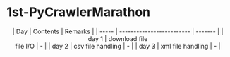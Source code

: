 # 1st-PyCrawlerMarathon  

<center>
| Day   | Contents                  | Remarks |
| ----- | ------------------------- | ------- |
| day 1 | download file<br>file I/O | -       |
| day 2 | csv file handling         | -       |
| day 3 | xml file handling         | -       |
</center>
